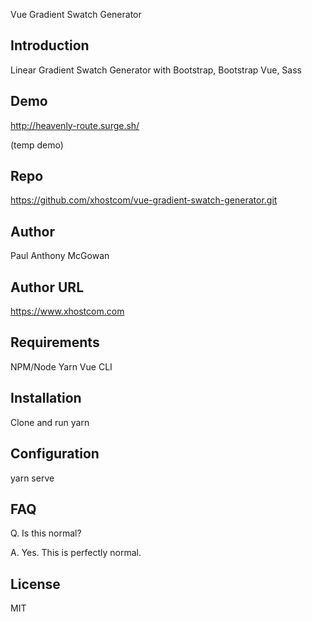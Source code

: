 Vue Gradient Swatch Generator

## Introduction

Linear Gradient Swatch Generator with Bootstrap, Bootstrap Vue, Sass

## Demo

http://heavenly-route.surge.sh/

(temp demo)

## Repo

https://github.com/xhostcom/vue-gradient-swatch-generator.git

## Author

Paul Anthony  McGowan

## Author URL

https://www.xhostcom.com

## Requirements

NPM/Node
 Yarn
Vue CLI

## Installation

Clone and run yarn

## Configuration

yarn serve

## FAQ

Q. Is this normal?

A. Yes. This is perfectly normal.

## License

MIT

